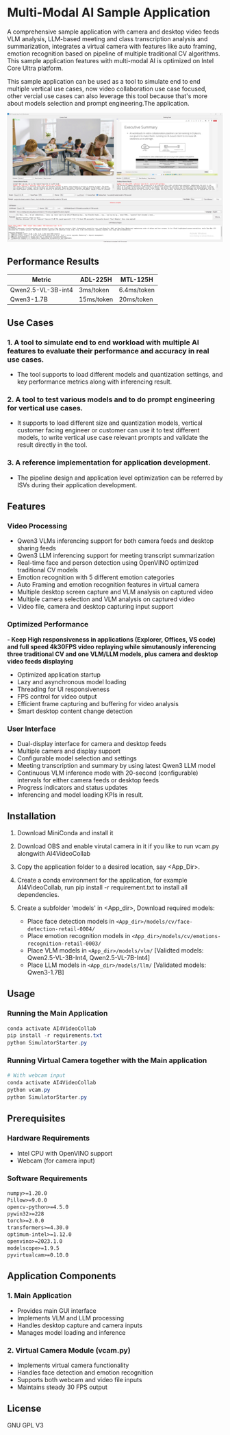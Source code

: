 # Multi-Modal AI Sample Application

A comprehensive sample application with camera and desktop video feeds VLM analysis, LLM-based meeting and class transcription analysis and summarization, integrates a virtual camera with features like auto framing, emotion recognition based on pipeline of multiple traditional CV algorithms. This sample application features with multi-modal AI is optimized on Intel Core Ultra platform.

This sample application can be used as a tool to simulate end to end multiple vertical use cases, now video collaboration use case focused, other vercial use cases can also leverage this tool because that's more about models selection and prompt engineering.The application.


![Overall UI](App_UI.png)

## Performance Results
| Metric             | ADL-225H   | MTL-125H   |
| ------------------ | ---------- | ---------- |
| Qwen2.5-VL-3B-int4 | 3ms/token  | 6.4ms/token|
| Qwen3-1.7B         | 15ms/token | 20ms/token |


## Use Cases

### 1. A tool to simulate end to end workload with multiple AI features to evaluate their performance and accuracy in real use cases.

- The tool supports to load different models and quantization settings, and key performance metrics along with inferencing result.

### 2. A tool to test various models and to do prompt engineering for vertical use cases.
- It supports to load different size and quantization models, vertical customer facing engineer or customer can use it to test different models, to write vertical use case relevant prompts and validate the result directly in the tool.

### 3. A reference implementation for application development.
- The pipeline design and application level optimization can be referred by ISVs during their application development.


## Features

### Video Processing
- Qwen3 VLMs inferencing support for both camera feeds and desktop sharing feeds
- Qwen3 LLM inferencing support for meeting transcript summarization
- Real-time face and person detection using OpenVINO optimized traditional CV models
- Emotion recognition with 5 different emotion categories
- Auto Framing and emotion recognition features in virtual camera
- Multiple desktop screen capture and VLM analysis on captured video
- Multiple camera selection and VLM analysis on captured video
- Video file, camera and desktop capturing input support

### Optimized Performance
**- Keep High responsiveness in applications (Explorer, Offices, VS code) and full speed 4k30FPS video replaying while simutanously inferencing three traditional CV and one VLM/LLM models, plus camera and desktop video feeds displaying**
- Optimized application startup
- Lazy and asynchronous model loading
- Threading for UI responsiveness
- FPS control for video output
- Efficient frame capturing and buffering for video analysis
- Smart desktop content change detection

### User Interface
- Dual-display interface for camera and desktop feeds
- Multiple camera and display support
- Configurable model selection and settings
- Meeting transcription and summary by using latest Qwen3 LLM model
- Continuous VLM inference mode with 20-second (configurable) intervals for either camera feeds or desktop feeds
- Progress indicators and status updates
- Inferencing and model loading KPIs in result.




## Installation

1. Download MiniConda and install it
2. Download OBS and enable virutal camera in it if you like to run vcam.py alongwith AI4VideoCollab

3. Copy the application folder to a desired location, say <App_Dir>.

4. Create a conda environment for the application, for example AI4VideoCollab, run pip install -r requirement.txt to install all dependencies.

5. Create a subfolder 'models' in <App_dir>, Download required models:
   - Place face detection models in `<App_dir>/models/cv/face-detection-retail-0004/`
   - Place emotion recognition models in `<App_dir>/models/cv/emotions-recognition-retail-0003/`
   - Place VLM models in `<App_dir>/models/vlm/` [Validted models: Qwen2.5-VL-3B-Int4, Qwen2.5-VL-7B-Int4]
   - Place LLM models in `<App_dir>/models/llm/` [Validated models: Qwen3-1.7B]

## Usage

### Running the Main Application
```powershell
conda activate AI4VideoCollab
pip install -r requirements.txt
python SimulatorStarter.py
```

### Running Virtual Camera together with the Main application
```powershell
# With webcam input
conda activate AI4VideoCollab
python vcam.py
python SimulatorStarter.py
```

## Prerequisites

### Hardware Requirements
- Intel CPU with OpenVINO support
- Webcam (for camera input)

### Software Requirements
```
numpy>=1.20.0
Pillow>=9.0.0
opencv-python>=4.5.0
pywin32>=228
torch>=2.0.0
transformers>=4.30.0
optimum-intel>=1.12.0
openvino>=2023.1.0
modelscope>=1.9.5
pyvirtualcam>=0.10.0
```

## Application Components

### 1. Main Application 
- Provides main GUI interface
- Implements VLM and LLM processing
- Handles desktop capture and camera inputs
- Manages model loading and inference

### 2. Virtual Camera Module (vcam.py)
- Implements virtual camera functionality
- Handles face detection and emotion recognition
- Supports both webcam and video file inputs
- Maintains steady 30 FPS output


## License

GNU GPL V3

